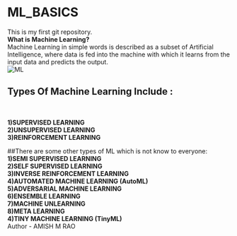 # ML_BASICS
This is my first git repository.
<br>
**What is Machine Learning?**
<br>
Machine Learning in simple words is described as a subset of Artificial Intelligence, where data is fed into the machine with which it learns from the input data and predicts the output.
<br>
![ML](https://i0.wp.com/tecknoworks.com/wp-content/uploads/2019/12/machine-learning-main-scaled.jpeg)
## Types Of Machine Learning Include :
<br>

**1)SUPERVISED LEARNING**
<br>
**2)UNSUPERVISED LEARNING**
<br>
**3)REINFORCEMENT LEARNING**
<br>

##There are some other types of ML which is not know to everyone:
<br>
**1)SEMI SUPERVISED LEARNING**
<br>
**2)SELF SUPERVISED LEARNING**
<br>
**3)INVERSE REINFORCEMENT LEARNING**
<br>
**4)AUTOMATED MACHINE LEARNING (AutoML)**
<br>
**5)ADVERSARIAL MACHINE LEARNING**
<br>
**6)ENSEMBLE LEARNING**
<br>
**7)MACHINE UNLEARNING**
<br>
**8)META LEARNING**
<br>
**4)TINY MACHINE LEARNING (TinyML)**
<br>
Author - AMISH M RAO
